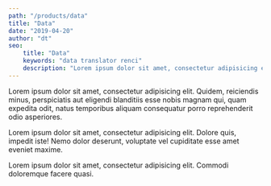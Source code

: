 ```yaml
---
path: "/products/data"
title: "Data"
date: "2019-04-20"
author: "dt"
seo:
    title: "Data"
    keywords: "data translator renci"
    description: "Lorem ipsum dolor sit amet, consectetur adipisicing elit. Quod pariatur labore iste."
---
```



Lorem ipsum dolor sit amet, consectetur adipisicing elit. Quidem, reiciendis minus, perspiciatis aut eligendi blanditiis esse nobis magnam qui, quam expedita odit, natus temporibus aliquam consequatur porro reprehenderit odio asperiores.

Lorem ipsum dolor sit amet, consectetur adipisicing elit. Dolore quis, impedit iste! Nemo dolor deserunt, voluptate vel cupiditate esse amet eveniet maxime.

Lorem ipsum dolor sit amet, consectetur adipisicing elit. Commodi doloremque facere quasi.